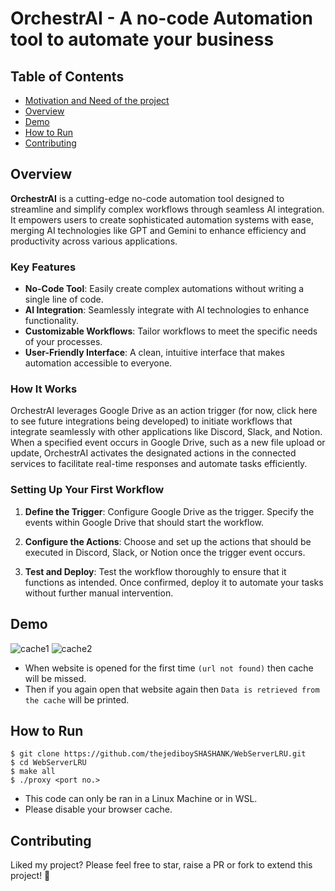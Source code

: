 # OrchestrAI - A no-code Automation tool to automate your business



## Table of Contents
- [Motivation and Need of the project](#motivation-and-need-of-the-project)
- [Overview](#overview)
- [Demo](#demo)
- [How to Run](#how-to-run)
- [Contributing](#contributing)

## Overview

**OrchestrAI**  is a cutting-edge no-code automation tool designed to streamline and simplify complex workflows through seamless AI integration. It empowers users to create sophisticated automation systems with ease, merging AI technologies like GPT and Gemini to enhance efficiency and productivity across various applications.

### Key Features

- **No-Code Tool**: Easily create complex automations without writing a single line of code.
- **AI Integration**: Seamlessly integrate with AI technologies to enhance functionality.
- **Customizable Workflows**: Tailor workflows to meet the specific needs of your processes.
- **User-Friendly Interface**: A clean, intuitive interface that makes automation accessible to everyone.

### How It Works

OrchestrAI leverages Google Drive as an action trigger (for now, click here to see future integrations being developed) to initiate workflows that integrate seamlessly with other applications like Discord, Slack, and Notion. 
When a specified event occurs in Google Drive, such as a new file upload or update, 
OrchestrAI activates the designated actions in the connected services to facilitate real-time responses and automate tasks efficiently.

### Setting Up Your First Workflow

1. **Define the Trigger**:
   Configure Google Drive as the trigger. Specify the events within Google Drive that should start the workflow.

2. **Configure the Actions**:
   Choose and set up the actions that should be executed in Discord, Slack, or Notion once the trigger event occurs.

3. **Test and Deploy**:
   Test the workflow thoroughly to ensure that it functions as intended. Once confirmed, deploy it to automate your tasks without further manual intervention.

## Demo

![cache1](https://github.com/thejediboySHASHANK/WebServerLRU/assets/95047201/a4b89400-fa83-4a22-b4ec-0b8d04db2462)
![cache2](https://github.com/thejediboySHASHANK/WebServerLRU/assets/95047201/b0273da1-947c-4b4d-8df8-1d6dfed511d6)

- When website is opened for the first time `(url not found)` then cache will be missed.
- Then if you again open that website again then `Data is retrieved from the cache` will be printed.

## How to Run

```
$ git clone https://github.com/thejediboySHASHANK/WebServerLRU.git
$ cd WebServerLRU
$ make all
$ ./proxy <port no.>
```

- This code can only be ran in a Linux Machine or in WSL.
- Please disable your browser cache.

## Contributing

Liked my project? Please feel free to star, raise a PR or fork to extend this project! 🚀

